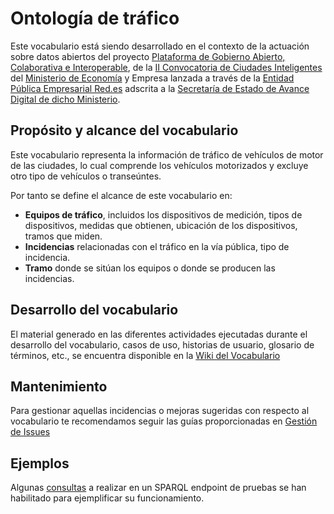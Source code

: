 # Ontología de tráfico

Este vocabulario está siendo desarrollado en el contexto de la actuación sobre datos abiertos del proyecto [Plataforma de Gobierno Abierto, Colaborativa e Interoperable](http://www.red.es/redes/es/que-hacemos/ciudades-inteligentes/proyectos-en-ciudades), de la [II Convocatoria de Ciudades Inteligentes](https://perfilcontratante.red.es/perfilcontratante/busqueda/DetalleLicitacionesDefault.action?idLicitacion=6707&visualizar=0) del [Ministerio de Economía](http://www.mineco.gob.es/) y Empresa lanzada a través de la [Entidad Pública Empresarial Red.es](http://www.red.es/) adscrita a la [Secretaría de Estado de Avance Digital de dicho Ministerio](http://www.mineco.gob.es/portal/site/mineco/avancedigital).

## Propósito y alcance del vocabulario

Este vocabulario representa la información de tráfico de vehículos de motor de las ciudades, lo cual comprende los vehículos motorizados y excluye otro tipo de vehículos o transeúntes.

Por tanto se define el alcance de este vocabulario en:

* **Equipos de tráfico**, incluidos los dispositivos de medición, tipos de dispositivos, medidas que obtienen, ubicación de los dispositivos, tramos que miden.
* **Incidencias** relacionadas con el tráfico en la vía pública, tipo de incidencia.
* **Tramo** donde se sitúan los equipos o donde se producen las incidencias.

## Desarrollo del vocabulario

El material generado en las diferentes actividades ejecutadas durante el desarrollo del vocabulario, casos de uso, historias de usuario, glosario de términos, etc., se encuentra disponible en la [Wiki del Vocabulario](https://github.com/CiudadesAbiertas/vocab-transporte-trafico/wiki)

## Mantenimiento

Para gestionar aquellas incidencias o mejoras sugeridas con respecto al vocabulario te recomendamos seguir las guías proporcionadas en [Gestión de Issues](https://github.com/CiudadesAbiertas/vocab-transporte-trafico/wiki/Gesti%C3%B3n-de-issues)

## Ejemplos
Algunas [consultas](https://github.com/CiudadesAbiertas/vocab-transporte-trafico/blob/master/examples/queries.md) a realizar en un SPARQL endpoint de pruebas se han habilitado para ejemplificar su funcionamiento.
